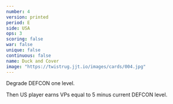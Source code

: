 ```yaml
---
number: 4
version: printed
period: E
side: USA
ops: 3
scoring: false
war: false
unique: false
continuous: false
name: Duck and Cover
image: "https://twistrug.jjt.io/images/cards/004.jpg"
---
```

Degrade DEFCON one level.

Then US player earns VPs equal to 5 minus current DEFCON level.

